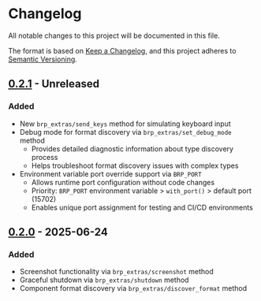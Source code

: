 # Changelog

All notable changes to this project will be documented in this file.

The format is based on [Keep a Changelog](https://keepachangelog.com/en/1.1.0/),
and this project adheres to [Semantic Versioning](https://semver.org/spec/v2.0.0.html).

## [0.2.1] - Unreleased

### Added
- New `brp_extras/send_keys` method for simulating keyboard input
- Debug mode for format discovery via `brp_extras/set_debug_mode` method
  - Provides detailed diagnostic information about type discovery process
  - Helps troubleshoot format discovery issues with complex types
- Environment variable port override support via `BRP_PORT`
  - Allows runtime port configuration without code changes
  - Priority: `BRP_PORT` environment variable > `with_port()` > default port (15702)
  - Enables unique port assignment for testing and CI/CD environments

## [0.2.0] - 2025-06-24

### Added
- Screenshot functionality via `brp_extras/screenshot` method
- Graceful shutdown via `brp_extras/shutdown` method
- Component format discovery via `brp_extras/discover_format` method

[0.2.1]: https://github.com/natepiano/bevy_brp_extras/compare/v0.2.0...v0.2.1
[0.2.0]: https://github.com/natepiano/bevy_brp_extras/releases/tag/v0.2.0
